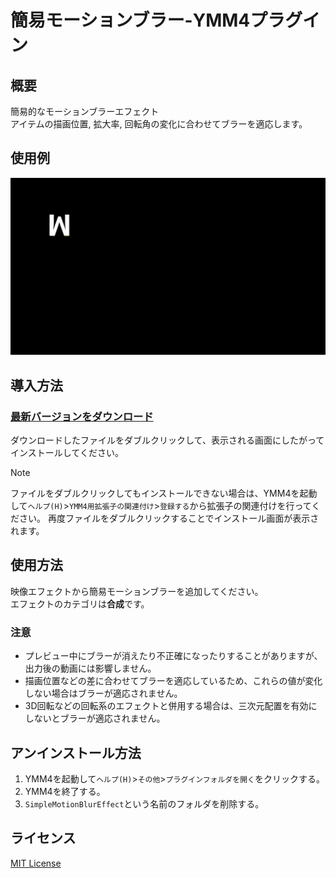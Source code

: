 # 簡易モーションブラー-YMM4プラグイン

## 概要
簡易的なモーションブラーエフェクト  
アイテムの描画位置, 拡大率, 回転角の変化に合わせてブラーを適応します。

## 使用例
![使用例](/image/image.gif)

## 導入方法
### [最新バージョンをダウンロード](https://github.com/tetra-te/SimpleMotionBlurEffect/releases/latest)
ダウンロードしたファイルをダブルクリックして、表示される画面にしたがってインストールしてください。
> [!NOTE]
> ファイルをダブルクリックしてもインストールできない場合は、YMM4を起動して`ヘルプ(H)`>`YMM4用拡張子の関連付け`>`登録する`から拡張子の関連付けを行ってください。
> 再度ファイルをダブルクリックすることでインストール画面が表示されます。

## 使用方法
映像エフェクトから簡易モーションブラーを追加してください。  
エフェクトのカテゴリは**合成**です。
### 注意
* プレビュー中にブラーが消えたり不正確になったりすることがありますが、出力後の動画には影響しません。
* 描画位置などの差に合わせてブラーを適応しているため、これらの値が変化しない場合はブラーが適応されません。
* 3D回転などの回転系のエフェクトと併用する場合は、三次元配置を有効にしないとブラーが適応されません。

## アンインストール方法
1. YMM4を起動して`ヘルプ(H)`>`その他`>`プラグインフォルダを開く`をクリックする。
2. YMM4を終了する。
3. `SimpleMotionBlurEffect`という名前のフォルダを削除する。

## ライセンス
[MIT License](/LICENSE)
